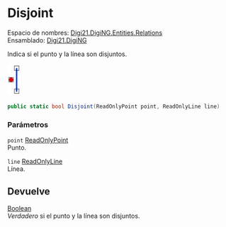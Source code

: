 # Disjoint

Espacio de nombres: [Digi21.DigiNG.Entities.Relations](../../)  
Ensamblado: [Digi21.DigiNG](../../../)

Indica si el punto y la línea son disjuntos.

![Punto y l&#xED;nea disjuntos](../../../../../../../../.gitbook/assets/puntolineanocoincidentes.png)

```csharp
public static bool Disjoint(ReadOnlyPoint point, ReadOnlyLine line)
```

### Parámetros

`point` [ReadOnlyPoint](../../../digi21.diging.entities/readonlypoint/)  
Punto.

`line` [ReadOnlyLine](../../../digi21.diging.entities/readonlyline/)  
Línea.

## Devuelve

[Boolean](https://docs.microsoft.com/en-us/dotnet/api/system.boolean?view=net-5.0)  
_Verdadero_ si el punto y la línea son disjuntos.

